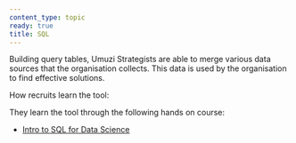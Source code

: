 ```yaml
---
content_type: topic
ready: true
title: SQL
---
```


Building query tables, Umuzi Strategists are able to merge various data sources that the organisation collects. This data is used by the organisation to find effective solutions.

How recruits learn the tool:

They learn the tool through the following hands on course:

- [Intro to SQL for Data Science](https://www.datacamp.com/courses/intro-to-sql-for-data-science?utm_source=adwords_ppc&utm_campaignid=1242944157&utm_adgroupid=52382842759&utm_device=c&utm_keyword=%2Bdatacamp%20%2Bsql&utm_matchtype=b&utm_network=g&utm_adpostion=1t1&utm_creative=257977280394&utm_targetid=kwd-424099050667&utm_loc_interest_ms=&utm_loc_physical_ms=9053242&gclid=EAIaIQobChMI7IWg-8W25AIV1uJ3Ch24gwRMEAAYASAAEgLGC_D_BwE)